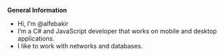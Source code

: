 **General Information**
- Hi, I’m @alfebakir
- I’m a C# and JavaScript developer that works on mobile and desktop applications.
- I like to work with networks and databases. 

